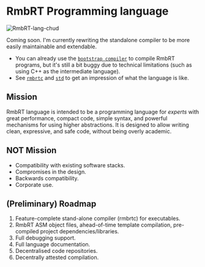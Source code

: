 # RmbRT Programming language

![RmbRT-lang-chud](https://user-images.githubusercontent.com/12518378/184537409-a47a6add-1056-4092-8114-67d76a7a0cfe.png)


Coming soon. I'm currently rewriting the standalone compiler to be more easily maintainable and extendable.

* You can already use the [`bootstrap compiler`](https://github.com/RmbRT-lang/rmbrtbc) to compile RmbRT programs, but it's still a bit buggy due to technical limitations (such as using C++ as the intermediate language).
* See [`rmbrtc`](https://github.com/RmbRT-lang/rmbrtc) and [`std`](https://github.com/RmbRT-lang/std) to get an impression of what the language is like.

## Mission

RmbRT language is intended to be a programming language for _experts_ with great performance, compact code, simple syntax, and powerful mechanisms for using higher abstractions.
It is designed to allow writing clean, expressive, and safe code, without being overly academic.

## NOT Mission

* Compatibility with existing software stacks.
* Compromises in the design.
* Backwards compatibility.
* Corporate use.

## (Preliminary) Roadmap

1. Feature-complete stand-alone compiler (rmbrtc) for executables.
1. RmbRT ASM object files, ahead-of-time template compilation, pre-compiled project dependencies/libraries.
1. Full debugging support.
1. Full language documentation.
1. Decentralised code repositories.
1. Decentrally attested compilation.
